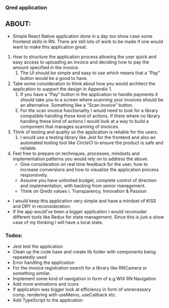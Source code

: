 ### Qred application

## ABOUT:

- Simple React Native application done in a day too show case some frontend skills in RN. There are still lots of work to be made if one would want to make this application great.

1. How to structure the application process allowing the user quick and easy access to uploading an invoice and deciding how to pay the amount specified in the invoice.
   1. The UI should be simple and easy to use which means that a “Pay” button would be a good to have.
2. Take some consideration to think about how you would architect the application to support the design in Appendix 1.
   1. If you have a “Pay” button in the application to handle payments it should take you to a screen where scanning your invoices should be an alternative. Something like a “Scan invoice” button.
   2. For the scan invoice functionality I would need to look for a library compatible handling these kind of actions. If there where no library handling these kind of actions I would look at a way to build a component that manages scanning of invoices.
3. Think of testing and quality so the application is reliable for the users.
   1. I would use a testing library like Jest for the frontend and also an automated testing tool like CircleCI to ensure the product is safe and reliable.
4. Feel free to prepare on techniques, processes, mindsets and implementation patterns you would rely on to address the above.
   - Give consideration on real time feedback for the user, how to increase conversions and how to visualize the application process responsively.
   - Assume you have unlimited budget, complete control of direction and implementation, with backing from senior management.
   - Think on Qreds values
     i. Transparency, Innovation & Passion

- I would keep this application very simple and have a mindset of KISS and DRY in reconsideration.
- If the app would’ve been a bigger application I would reconsider different tools like Redux for state management. Since this is just a show case of my thinking I will have a local state.

### Todos:

- Jest test the application
- Clean up the code base and create lib folder with components being repeatedly used
- Error handling the application
- For the invoice registration search for a library like RNCamera or something similar.
- Implement some kind of navigation in form of e.g WIX RN Navigation
- Add more animations and icons
- If application was bigger look at efficiency in form of unnecessary comp. rendering with useMemo, useCallback etc.
- Add TypeScript to the application
